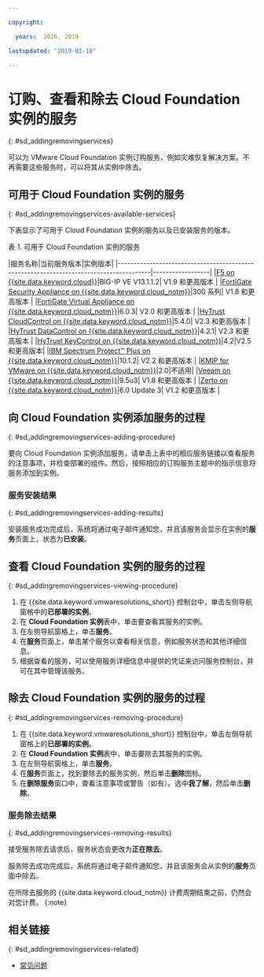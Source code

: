 ```yaml
---

copyright:

  years:  2016, 2019

lastupdated: "2019-02-18"

---
```


# 订购、查看和除去 Cloud Foundation 实例的服务
{: #sd_addingremovingservices}

可以为 VMware Cloud Foundation 实例订购服务，例如灾难恢复解决方案。不再需要这些服务时，可以将其从实例中除去。

## 可用于 Cloud Foundation 实例的服务
{: #sd_addingremovingservices-available-services}

下表显示了可用于 Cloud Foundation 实例的服务以及已安装服务的版本。

表 1. 可用于 Cloud Foundation 实例的服务

|服务名称|当前服务版本|实例版本|
|----------------------------------------------------------------------------------------|------------------|
|[F5 on {{site.data.keyword.cloud}}](/docs/services/vmwaresolutions/services?topic=vmware-solutions-f5_considerations)|BIG-IP VE V13.1.1.2| V1.9 和更高版本 |
|[FortiGate Security Appliance on {{site.data.keyword.cloud_notm}}](/docs/services/vmwaresolutions/services?topic=vmware-solutions-fsa_considerations)|300 系列| V1.8 和更高版本 |
|[FortiGate Virtual Appliance on {{site.data.keyword.cloud_notm}}](/docs/services/vmwaresolutions/services?topic=vmware-solutions-fortinetvm_considerations)|6.0.3| V2.0 和更高版本 |
|[HyTrust CloudControl on {{site.data.keyword.cloud_notm}}](/docs/services/vmwaresolutions/services?topic=vmware-solutions-htcc_considerations)|5.4.0| V2.3 和更高版本 |
|[HyTrust DataControl on {{site.data.keyword.cloud_notm}}](/docs/services/vmwaresolutions/services?topic=vmware-solutions-htdc_considerations)|4.2.1| V2.3 和更高版本 |
|[HyTrust KeyControl on {{site.data.keyword.cloud_notm}}](/docs/services/vmwaresolutions/services?topic=vmware-solutions-hytrust-keycontrol-on-ibm-cloud-overview)|4.2|V2.5 和更高版本|
|[IBM Spectrum Protect&trade; Plus on {{site.data.keyword.cloud_notm}}](/docs/services/vmwaresolutions/services?topic=vmware-solutions-spp_considerations)|10.1.2| V2.2 和更高版本 |
|[KMIP for VMware on {{site.data.keyword.cloud_notm}}](/docs/services/vmwaresolutions/services?topic=vmware-solutions-kmip_standalone_considerations)|2.0|不适用|
|[Veeam on {{site.data.keyword.cloud_notm}}](/docs/services/vmwaresolutions/services?topic=vmware-solutions-veeam_considerations)|9.5u3| V1.8 和更高版本 |
|[Zerto on {{site.data.keyword.cloud_notm}}](/docs/services/vmwaresolutions/services?topic=vmware-solutions-addingzertodr)|6.0 Update 3| V1.2 和更高版本 |

## 向 Cloud Foundation 实例添加服务的过程
{: #sd_addingremovingservices-adding-procedure}

要向 Cloud Foundation 实例添加服务，请单击上表中的相应服务链接以查看服务的注意事项，并检查部署的组件。然后，按照相应的订购服务主题中的指示信息将服务添加到实例。

### 服务安装结果
{: #sd_addingremovingservices-adding-results}

安装服务成功完成后，系统将通过电子邮件通知您，并且该服务会显示在实例的**服务**页面上，状态为**已安装**。

## 查看 Cloud Foundation 实例的服务的过程
{: #sd_addingremovingservices-viewing-procedure}

1. 在 {{site.data.keyword.vmwaresolutions_short}} 控制台中，单击左侧导航窗格中的**已部署的实例**。
2. 在 **Cloud Foundation 实例**表中，单击要查看其服务的实例。
3. 在左侧导航窗格上，单击**服务**。
4. 在**服务**页面上，单击某个服务以查看相关信息，例如服务状态和其他详细信息。
5. 根据查看的服务，可以使用服务详细信息中提供的凭证来访问服务控制台，并可在其中管理该服务。

## 除去 Cloud Foundation 实例的服务的过程
{: #sd_addingremovingservices-removing-procedure}

1. 在 {{site.data.keyword.vmwaresolutions_short}} 控制台中，单击左侧导航窗格上的**已部署的实例**。
2. 在 **Cloud Foundation 实例**表中，单击要除去其服务的实例。
3. 在左侧导航窗格上，单击**服务**。
4. 在**服务**页面上，找到要除去的服务实例，然后单击**删除**图标。
5. 在**删除服务**窗口中，查看注意事项或警告（如有）。选中**我了解**，然后单击**删除**。

### 服务除去结果
{: #sd_addingremovingservices-removing-results}

接受服务除去请求后，服务状态会更改为**正在除去**。

服务除去成功完成后，系统将通过电子邮件通知您，并且该服务会从实例的**服务**页面中除去。

在所除去服务的 {{site.data.keyword.cloud_notm}} 计费周期结束之前，仍然会对您计费。
{:note}

## 相关链接
{: #sd_addingremovingservices-related}

* [常见问题](/docs/services/vmwaresolutions/vmonic?topic=vmware-solutions-faq)
